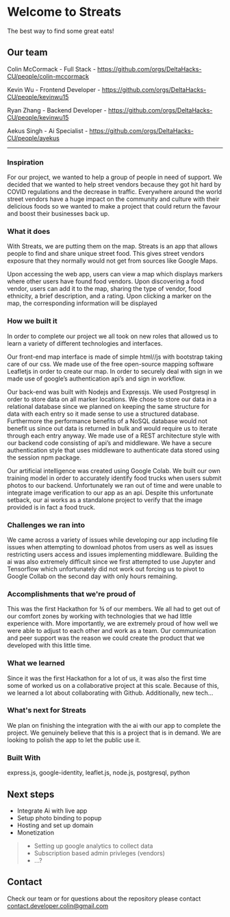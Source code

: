 # Welcome to Streats
The best way to find some great eats!

## Our team
Colin McCormack - Full Stack - https://github.com/orgs/DeltaHacks-CU/people/colin-mccormack

Kevin Wu - Frontend Developer - https://github.com/orgs/DeltaHacks-CU/people/kevinwu15

Ryan Zhang - Backend Developer - https://github.com/orgs/DeltaHacks-CU/people/kevinwu15

Aekus Singh - Ai Specialist - https://github.com/orgs/DeltaHacks-CU/people/ayekus

---
### Inspiration
For our project, we wanted to help a group of people in need of support. We decided that we wanted to help street vendors because they got hit hard by COVID regulations and the decrease in traffic. Everywhere around the world street vendors have a huge impact on the community and culture with their delicious foods so we wanted to make a project that could return the favour and boost their businesses back up.

### What it does
With Streats, we are putting them on the map. Streats is an app that allows people to find and share unique street food. This gives street vendors exposure that they normally would not get from sources like Google Maps.

Upon accessing the web app, users can view a map which displays markers where other users have found food vendors. Upon discovering a food vendor, users can add it to the map, sharing the type of vendor, food ethnicity, a brief description, and a rating. Upon clicking a marker on the map, the corresponding information will be displayed

### How we built it
In order to complete our project we all took on new roles that allowed us to learn a variety of different technologies and interfaces.

Our front-end map interface is made of simple html//js with bootstrap taking care of our css. We made use of the free open-source mapping software Leafletjs in order to create our map. In order to securely deal with sign in we made use of google’s authentication api’s and sign in workflow.

Our back-end was built with Nodejs and Expressjs. We used Postgresql in order to store data on all marker locations. We chose to store our data in a relational database since we planned on keeping the same structure for data with each entry so it made sense to use a structured database. Furthermore the performance benefits of a NoSQL database would not benefit us since out data is returned in bulk and would require us to iterate through each entry anyway. We made use of a REST architecture style with our backend code consisting of api’s and middleware. We have a secure authentication style that uses middleware to authenticate data stored using the session npm package.

Our artificial intelligence was created using Google Colab. We built our own training model in order to accurately identify food trucks when users submit photos to our backend. Unfortunately we ran out of time and were unable to integrate image verification to our app as an api. Despite this unfortunate setback, our ai works as a standalone project to verify that the image provided is in fact a food truck.

### Challenges we ran into
We came across a variety of issues while developing our app including file issues when attempting to download photos from users as well as issues restricting users access and issues implementing middleware. Building the ai was also extremely difficult since we first attempted to use Jupyter and Tensorflow which unfortunately did not work out forcing us to pivot to Google Collab on the second day with only hours remaining.

### Accomplishments that we're proud of
This was the first Hackathon for ¾ of our members. We all had to get out of our comfort zones by working with technologies that we had little experience with. More importantly, we are extremely proud of how well we were able to adjust to each other and work as a team. Our communication and peer support was the reason we could create the product that we developed with this little time.

### What we learned
Since it was the first Hackathon for a lot of us, it was also the first time some of worked us on a collaborative project at this scale. Because of this, we learned a lot about collaborating with Github. Additionally, new tech…

### What's next for Streats
We plan on finishing the integration with the ai with our app to complete the project. We genuinely believe that this is a project that is in demand. We are looking to polish the app to let the public use it.

### Built With
express.js, google-identity, leaflet.js, node.js, postgresql, python

## Next steps
- Integrate Ai with live app
- Setup photo binding to popup
- Hosting and set up domain
- Monetization 
> - Setting up google analytics to collect data
> - Subscription based admin privleges (vendors)
> - ...?

## Contact
Check our team or for questions about the repository please contact contact.developer.colin@gmail.com